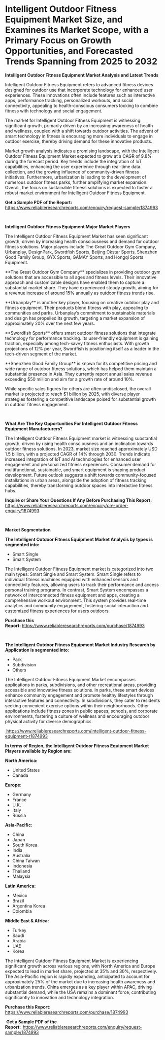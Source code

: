 <p><h1>Intelligent Outdoor Fitness Equipment Market Size, and Examines its Market Scope, with a Primary Focus on Growth Opportunities, and Forecasted Trends Spanning from 2025 to 2032</h1></p><p><strong>Intelligent Outdoor Fitness Equipment Market Analysis and Latest Trends</strong></p>
<p><p>Intelligent Outdoor Fitness Equipment refers to advanced fitness devices designed for outdoor use that incorporate technology for enhanced user experiences. These innovations often include features such as interactive apps, performance tracking, personalized workouts, and social connectivity, appealing to health-conscious consumers looking to combine fitness with technology and social engagement.</p><p>The market for Intelligent Outdoor Fitness Equipment is witnessing significant growth, primarily driven by an increasing awareness of health and wellness, coupled with a shift towards outdoor activities. The advent of smart technology in fitness is encouraging more individuals to engage in outdoor exercise, thereby driving demand for these innovative products.</p><p>Market growth analysis indicates a promising landscape, with the Intelligent Outdoor Fitness Equipment Market expected to grow at a CAGR of 9.8% during the forecast period. Key trends include the integration of IoT capabilities, enhancing the user experience through real-time data collection, and the growing influence of community-driven fitness initiatives. Furthermore, urbanization is leading to the development of numerous outdoor fitness parks, further amplifying market expansion. Overall, the focus on sustainable fitness solutions is expected to foster a robust market environment for Intelligent Outdoor Fitness Equipment.</p></p>
<p><strong>Get a Sample PDF of the Report:&nbsp;</strong> <a href="https://www.reliableresearchreports.com/enquiry/request-sample/1874993?utm_campaign=3276&utm_medium=2&utm_source=Github&utm_content=ia&utm_term=12042025&utm_id=intelligent-outdoor-fitness-equipment">https://www.reliableresearchreports.com/enquiry/request-sample/1874993</a></p>
<p>&nbsp;</p>
<p><strong>Intelligent Outdoor Fitness Equipment Major Market Players</strong></p>
<p><p>The Intelligent Outdoor Fitness Equipment Market has seen significant growth, driven by increasing health consciousness and demand for outdoor fitness solutions. Major players include The Great Outdoor Gym Company, Urbanplay, DesignPark, Swordfish Sports, Beijing Okstar Sports, Shenzhen Good Family Group, GYX Sports, GAMAY Sports, and Hongqi Sports Equipment.</p><p>**The Great Outdoor Gym Company** specializes in providing outdoor gym solutions that are accessible to all ages and fitness levels. Their innovative approach and customizable designs have enabled them to capture a substantial market share. They have experienced steady growth, aiming for a revenue increase of around 15% annually as outdoor fitness trends rise.</p><p>**Urbanplay** is another key player, focusing on creative outdoor play and fitness equipment. Their products blend fitness with play, appealing to communities and parks. Urbanplay’s commitment to sustainable materials and design has propelled its growth, targeting a market expansion of approximately 20% over the next few years.</p><p>**Swordfish Sports** offers smart outdoor fitness solutions that integrate technology for performance tracking. Its user-friendly equipment is gaining traction, especially among tech-savvy fitness enthusiasts. With growth projections of 12% per year, Swordfish is positioning itself as a leader in the tech-driven segment of the market.</p><p>**Shenzhen Good Family Group** is known for its competitive pricing and wide range of outdoor fitness solutions, which has helped them maintain a substantial presence in Asia. They currently report annual sales revenue exceeding $50 million and aim for a growth rate of around 10%.</p><p>While specific sales figures for others are often undisclosed, the overall market is projected to reach $1 billion by 2025, with diverse player strategies fostering a competitive landscape poised for substantial growth in outdoor fitness engagement.</p></p>
<p>&nbsp;</p>
<p><strong>What Are The Key Opportunities For Intelligent Outdoor Fitness Equipment Manufacturers?</strong></p>
<p><p>The Intelligent Outdoor Fitness Equipment market is witnessing substantial growth, driven by rising health consciousness and an inclination towards outdoor fitness solutions. In 2023, market size reached approximately USD 1.5 billion, with a projected CAGR of 14% through 2030. Trends indicate increased integration of IoT and AI technologies for enhanced user engagement and personalized fitness experiences. Consumer demand for multifunctional, sustainable, and smart equipment is shaping product development. Future outlook suggests a shift towards community-focused installations in urban areas, alongside the adoption of fitness tracking capabilities, thereby transforming outdoor spaces into interactive fitness hubs.</p></p>
<p><strong>Inquire or Share Your Questions If Any Before Purchasing This Report:</strong> <a href="https://www.reliableresearchreports.com/enquiry/pre-order-enquiry/1874993?utm_campaign=3276&utm_medium=2&utm_source=Github&utm_content=ia&utm_term=12042025&utm_id=intelligent-outdoor-fitness-equipment">https://www.reliableresearchreports.com/enquiry/pre-order-enquiry/1874993</a></p>
<p>&nbsp;</p>
<p><strong>Market Segmentation</strong></p>
<p><strong>The Intelligent Outdoor Fitness Equipment Market Analysis by types is segmented into:</strong></p>
<p><ul><li>Smart Single</li><li>Smart System</li></ul></p>
<p><p>The Intelligent Outdoor Fitness Equipment market is categorized into two main types: Smart Single and Smart System. Smart Single refers to individual fitness machines equipped with enhanced sensors and connectivity features, allowing users to track their performance and access personal training programs. In contrast, Smart System encompasses a network of interconnected fitness equipment and apps, creating a comprehensive workout environment. This system provides real-time analytics and community engagement, fostering social interaction and customized fitness experiences for users outdoors.</p></p>
<p><strong>Purchase this Report:&nbsp;</strong><a href="https://www.reliableresearchreports.com/purchase/1874993?utm_campaign=3276&utm_medium=2&utm_source=Github&utm_content=ia&utm_term=12042025&utm_id=intelligent-outdoor-fitness-equipment">https://www.reliableresearchreports.com/purchase/1874993</a></p>
<p>&nbsp;</p>
<p><strong>The Intelligent Outdoor Fitness Equipment Market Industry Research by Application is segmented into:</strong></p>
<p><ul><li>Park</li><li>Subdivision</li><li>Others</li></ul></p>
<p><p>The Intelligent Outdoor Fitness Equipment Market encompasses applications in parks, subdivisions, and other recreational areas, providing accessible and innovative fitness solutions. In parks, these smart devices enhance community engagement and promote healthy lifestyles through interactive features and connectivity. In subdivisions, they cater to residents seeking convenient exercise options within their neighborhoods. Other applications include fitness zones in public spaces, schools, and corporate environments, fostering a culture of wellness and encouraging outdoor physical activity for diverse demographics.</p></p>
<p><a href="https://www.reliableresearchreports.com/intelligent-outdoor-fitness-equipment-r1874993?utm_campaign=3276&utm_medium=2&utm_source=Github&utm_content=ia&utm_term=12042025&utm_id=intelligent-outdoor-fitness-equipment">&nbsp;https://www.reliableresearchreports.com/intelligent-outdoor-fitness-equipment-r1874993</a></p>
<p><strong>In terms of Region, the Intelligent Outdoor Fitness Equipment Market Players available by Region are:</strong></p>
<p>
    <p> <strong> North America: </strong>
        <ul>
            <li>United States</li>
            <li>Canada</li>
        </ul>
        </p> 
    <p> <strong> Europe: </strong>
        <ul>
            <li>Germany</li>
            <li>France</li>
            <li>U.K.</li>
            <li>Italy</li>
            <li>Russia</li>
        </ul>
        </p> 
    <p> <strong> Asia-Pacific: </strong>
        <ul>
            <li>China</li>
            <li>Japan</li>
            <li>South Korea</li>
            <li>India</li>
            <li>Australia</li>
            <li>China Taiwan</li>
            <li>Indonesia</li>
            <li>Thailand</li>
            <li>Malaysia</li>
        </ul>
        </p> 
    <p> <strong> Latin America: </strong>
        <ul>
            <li>Mexico</li>
            <li>Brazil</li>
            <li>Argentina Korea</li>
            <li>Colombia</li>
        </ul>
        </p> 
    <p> <strong> Middle East & Africa: </strong>
        <ul>
            <li>Turkey</li>
            <li>Saudi</li>
            <li>Arabia</li>
            <li>UAE</li>
            <li>Korea</li>
        </ul>
    </p>
    </p>
<p><p>The Intelligent Outdoor Fitness Equipment Market is experiencing significant growth across various regions, with North America and Europe expected to lead in market share, projected at 35% and 30%, respectively. The Asia-Pacific region is rapidly expanding, anticipated to account for approximately 25% of the market due to increasing health awareness and urbanization trends. China emerges as a key player within APAC, driving substantial demand, while the USA remains a dominant force, contributing significantly to innovation and technology integration.</p></p>
<p><strong>Purchase this Report: </strong><a href="https://www.reliableresearchreports.com/purchase/1874993?utm_campaign=3276&utm_medium=2&utm_source=Github&utm_content=ia&utm_term=12042025&utm_id=intelligent-outdoor-fitness-equipment">https://www.reliableresearchreports.com/purchase/1874993</a></p>
<p>&nbsp;<strong>Get a Sample PDF of the Report:&nbsp;&nbsp;</strong><a href="https://www.reliableresearchreports.com/enquiry/request-sample/1874993?utm_campaign=3276&utm_medium=2&utm_source=Github&utm_content=ia&utm_term=12042025&utm_id=intelligent-outdoor-fitness-equipment">https://www.reliableresearchreports.com/enquiry/request-sample/1874993</a></p>
<p><strong></strong></p>
<p><p></p><p></p><p></p></p>